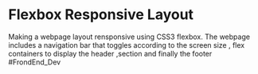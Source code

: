 # Flexbox Responsive Layout
 Making a webpage layout rensponsive using CSS3 flexbox. The webpage includes a navigation bar that toggles  according to the screen size , flex containers to display the header ,section and finally the footer #FrondEnd_Dev
